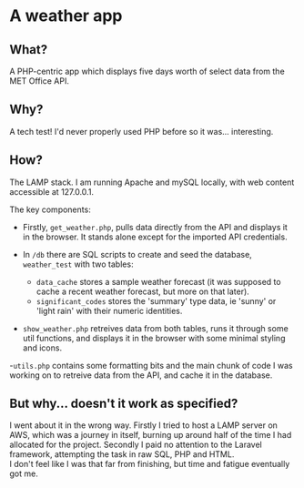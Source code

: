 # A weather app

## What?

A PHP-centric app which displays five days worth of select data from the MET Office API.

## Why?

A tech test! I'd never properly used PHP before so it was... interesting.

## How?

The LAMP stack. I am running Apache and mySQL locally, with web content accessible at 127.0.0.1.

The key components:

- Firstly, `get_weather.php`, pulls data directly from the API and displays it in the browser. It stands alone except for the imported API credentials.
- In `/db` there are SQL scripts to create and seed the database, `weather_test` with two tables:

  - `data_cache` stores a sample weather forecast (it was supposed to cache a recent weather forecast, but more on that later).
  - `significant_codes` stores the 'summary' type data, ie 'sunny' or 'light rain' with their numeric identities.

- `show_weather.php` retreives data from both tables, runs it through some util functions, and displays it in the browser with some minimal styling and icons.

-`utils.php` contains some formatting bits and the main chunk of code I was working on to retreive data from the API, and cache it in the database.

## But why... doesn't it work as specified?

I went about it in the wrong way. Firstly I tried to host a LAMP server on AWS, which was a journey in itself, burning up around half of the time I had allocated for the project. Secondly I paid no attention to the Laravel framework, attempting the task in raw SQL, PHP and HTML.  
I don't feel like I was that far from finishing, but time and fatigue eventually got me.
